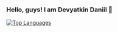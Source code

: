 ### Hello, guys! I am Devyatkin Daniil 👋

<!-- <img align="center" src="https://github-readme-stats.vercel.app/api/<CARD_TYPE>/?username=d3vyatk4ru&show_icons=true&theme=dark" /> -->

[![Top Languages](https://github-readme-stats.vercel.app/api/top-langs/?username=d3vyatk4ru&layout=compact)](https://github.com/d3vyatk4ru/github-readme-stats)

<!--
**d3vyatk4ru/d3vyatk4ru** is a ✨ _special_ ✨ repository because its `README.md` (this file) appears on your GitHub profile.

Here are some ideas to get you started:

- 🔭 I’m currently working on ...
- 🌱 I’m currently learning ...
- 👯 I’m looking to collaborate on ...
- 🤔 I’m looking for help with ...
- 💬 Ask me about ...
- 📫 How to reach me: ...
- 😄 Pronouns: ...
- ⚡ Fun fact: ...
-->
